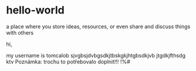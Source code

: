 # hello-world
 a place where you store ideas, resources, or even share and discuss things with others

hi,

my username is tomcalob
sjvgbsjdvbgsdkjtbskgkjhtgbsdkjvb jtgdkjfthsdg ktv
Poznámka: trochu to potřebovalo doplnit!!! !%#
